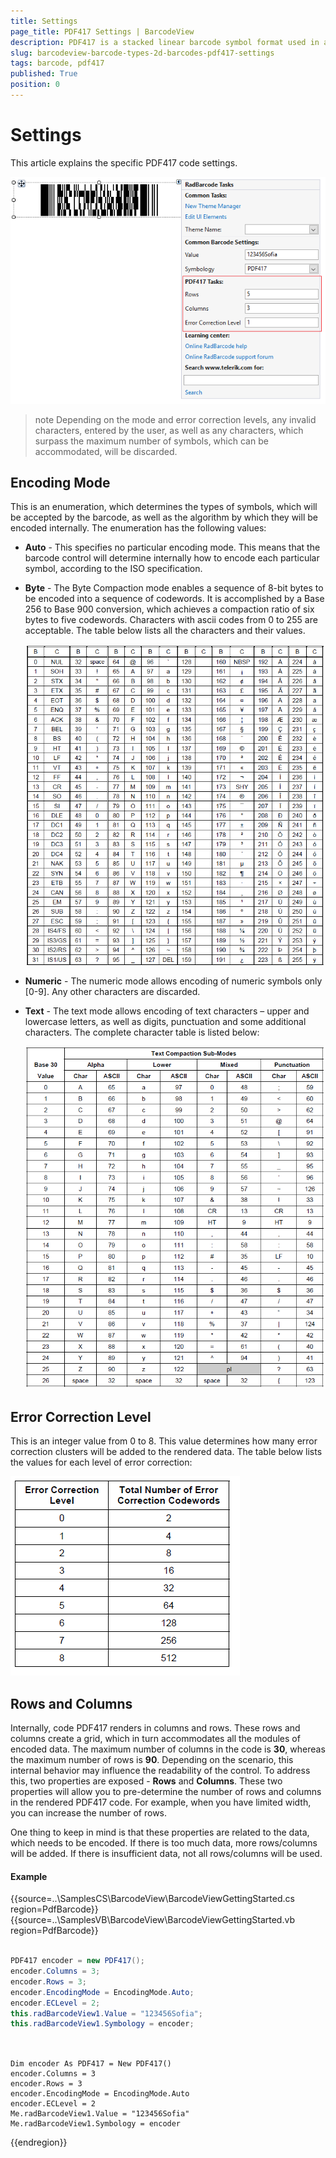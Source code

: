 ```yaml
---
title: Settings
page_title: PDF417 Settings | BarcodeView
description: PDF417 is a stacked linear barcode symbol format used in a variety of applications, primarily transport, identification cards, and inventory management. 
slug: barcodeview-barcode-types-2d-barcodes-pdf417-settings 
tags: barcode, pdf417
published: True
position: 0 
---
```


# Settings

This article explains the specific PDF417 code settings.

![winforms/barcode-2d-barcodes-pdf417-settings 001](images/barcode-2d-barcodes-pdf417-settings001.png)

>note Depending on the mode and error correction levels, any invalid characters, entered by the user, as well as any characters, which surpass the maximum number of symbols, which can be accommodated, will be discarded.

## Encoding Mode

This is an enumeration, which determines the types of symbols, which will be accepted by the barcode, as well as the algorithm by which they will be encoded internally. The enumeration has the following values:

* **Auto** - This specifies no particular encoding mode. This means that the barcode control will determine internally how to encode each particular symbol, according to the ISO specification.
* **Byte** - The Byte Compaction mode enables a sequence of 8-bit bytes to be encoded into a sequence of codewords. It is accomplished by a Base 256 to Base 900 conversion, which achieves a compaction ratio of six bytes to five codewords. Characters with ascii codes from 0 to 255 are acceptable. The table below lists all the characters and their values.

	![winforms/barcode-2d-barcodes-pdf417-settings 003](images/barcode-2d-barcodes-pdf417-settings003.png)

* **Numeric** - The numeric mode allows encoding of numeric symbols only [0-9]. Any other characters are discarded.
* **Text** - The text mode allows encoding of text characters – upper and lowercase letters, as well as digits, punctuation and some additional characters. The complete character table is listed below:

	![winforms/barcode-2d-barcodes-pdf417-settings 004](images/barcode-2d-barcodes-pdf417-settings004.png)

## Error Correction Level

This is an integer value from 0 to 8. This value determines how many error correction clusters will be added to the rendered data. The table below lists the values for each level of error correction:

![winforms/barcode-2d-barcodes-pdf417-settings 002](images/barcode-2d-barcodes-pdf417-settings002.png)

## Rows and Columns

Internally, code PDF417 renders in columns and rows. These rows and columns create a grid, which in turn accommodates all the modules of encoded data. The maximum number of columns in the code is **30**, whereas the maximum number of rows is **90**. Depending on the scenario, this internal behavior may influence the readability of the control. To address this, two properties are exposed - **Rows** and **Columns**. These two properties will allow you to pre-determine the number of rows and columns in the rendered PDF417 code. For example, when you have limited width, you can increase the number of rows.

One thing to keep in mind is that these properties are related to the data, which needs to be encoded. If there is too much data, more rows/columns will be added. If there is insufficient data, not all rows/columns will be used.

#### Example

{{source=..\SamplesCS\BarcodeView\BarcodeViewGettingStarted.cs region=PdfBarcode}} 
{{source=..\SamplesVB\BarcodeView\BarcodeViewGettingStarted.vb region=PdfBarcode}}

````C#

PDF417 encoder = new PDF417();
encoder.Columns = 3;
encoder.Rows = 3;
encoder.EncodingMode = EncodingMode.Auto;
encoder.ECLevel = 2;
this.radBarcodeView1.Value = "123456Sofia";
this.radBarcodeView1.Symbology = encoder;
           
````
````VB.NET

Dim encoder As PDF417 = New PDF417()
encoder.Columns = 3
encoder.Rows = 3
encoder.EncodingMode = EncodingMode.Auto
encoder.ECLevel = 2
Me.radBarcodeView1.Value = "123456Sofia"
Me.radBarcodeView1.Symbology = encoder

```` 
{{endregion}}

 
